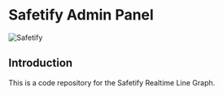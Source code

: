 # Safetify Admin Panel

![Safetify](https://res.cloudinary.com/dwv1g2skd/image/upload/v1653199014/Safetify_zbpclf.png)


## Introduction
This is a code repository for the Safetify Realtime Line Graph.



